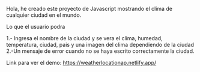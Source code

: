 Hola, he creado este proyecto de Javascript mostrando el clima de cualquier ciudad en el mundo.

Lo que el usuario podra

1.- Ingresa el nombre de la ciudad y se vera el clima, humedad, temperatura, ciudad, pais y una imagen del clima dependiendo de la ciudad
2.-Un mensaje de error cuando no se haya escrito correctamente la ciudad.


Link para ver el demo: https://weatherlocationap.netlify.app/

